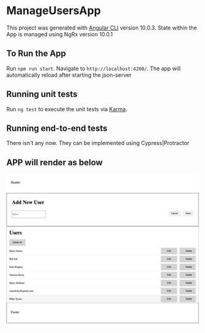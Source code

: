 # ManageUsersApp

This project was generated with [Angular CLI](https://github.com/angular/angular-cli) version 10.0.3. State within the App is managed using NgRx version 10.0.1

## To Run the App 

Run `npm run start`. Navigate to `http://localhost:4200/`. The app will automatically reload after starting the json-server


## Running unit tests

Run `ng test` to execute the unit tests via [Karma](https://karma-runner.github.io).

## Running end-to-end tests

There isn't any now. They can be implemented using Cypress|Protractor

## APP will render as below

![Alt text](users.png?raw=true "Optional Title")
